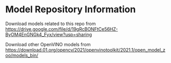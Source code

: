 # Model Repository Information

Download models related to this repo from <https://drive.google.com/file/d/19gRcBONFtCe56HZ-ByOM4EnGNGk4_Fyx/view?usp=sharing>

Download other OpenVINO models from <https://download.01.org/opencv/2021/openvinotoolkit/2021.1/open_model_zoo/models_bin/>
